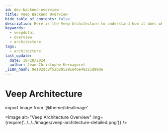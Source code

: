 ```yaml
---
id: dev-backend-overview
title: Veep Backend Overview
hide_table_of_contents: false
description: Here is the Veep Architecture to understand how it does what it does
keywords:
  - veepdotai
  - overview
  - architecture
tags:
  - architecture
last_update:
  date: 10/28/2024
  author: Jean-Christophe Kermagoret
_i18n_hash: 9e102dc8f52b295291e46e40215d800e
---
```

# Veep Architecture

<div class="zoom">

import Image from '@theme/IdealImage'

<Image alt="Veep Architecture Overview" img={require('../../../images/veep-architecture-detailed.png')} />

</div>
